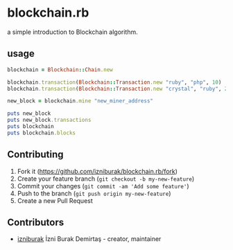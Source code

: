 # blockchain.rb

a simple introduction to Blockchain algorithm.

## usage

```ruby
blockchain = Blockchain::Chain.new

blockchain.transaction(Blockchain::Transaction.new "ruby", "php", 10)
blockchain.transaction(Blockchain::Transaction.new "crystal", "ruby", 20)

new_block = blockchain.mine "new_miner_address"

puts new_block
puts new_block.transactions
puts blockchain
puts blockchain.blocks
```

## Contributing

1. Fork it (<https://github.com/izniburak/blockchain.rb/fork>)
2. Create your feature branch (`git checkout -b my-new-feature`)
3. Commit your changes (`git commit -am 'Add some feature'`)
4. Push to the branch (`git push origin my-new-feature`)
5. Create a new Pull Request

## Contributors

- [izniburak](https://github.com/izniburak) İzni Burak Demirtaş - creator, maintainer
